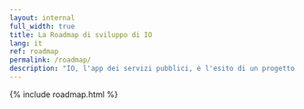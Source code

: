 ```yaml
---
layout: internal
full_width: true
title: La Roadmap di sviluppo di IO
lang: it
ref: roadmap
permalink: /roadmap/
description: "IO, l'app dei servizi pubblici, è l'esito di un progetto ambizioso avviato nel 2018 e in continua evoluzione. In questa pagina raccontiamo le tappe fondamentali del percorso intrapreso a oggi e i principali traguardi futuri (in grigio nella timeline), scanditi per trimestre. I prossimi step sono <strong>calendarizzati in un’ottica di pianificazione</strong>; per questo, le attività e le relative tempistiche di realizzazione potrebbero subire delle variazioni strada facendo.<br/><br/>La roadmap, filtrabile per “<strong>done</strong>” e “<strong>next steps</strong>” o per “<strong>attività</strong>”, evidenzia gli avanzamenti di sviluppo dell'app (<strong>prodotto</strong>), i momenti chiave di validazione con utenti e stakeholder (<strong>co-design</strong>) e l'adesione di nuovi Enti al progetto, con l'integrazione di nuovi servizi su IO (<strong>servizi</strong>)."
---
```


{% include roadmap.html %}
